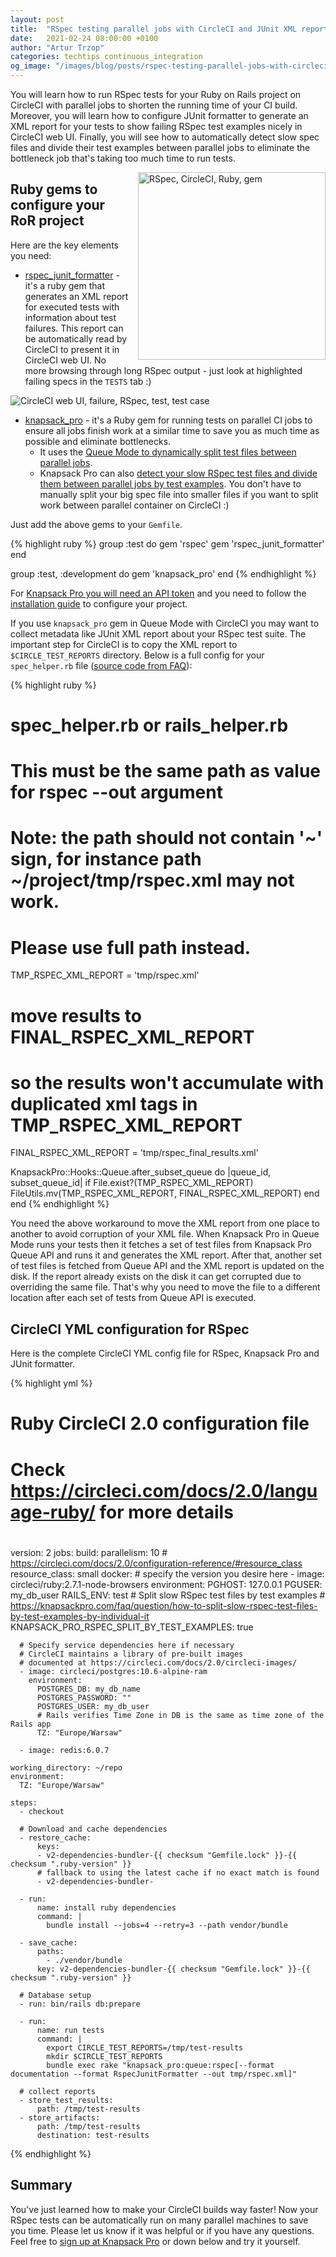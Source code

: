 ```yaml
---
layout: post
title:  "RSpec testing parallel jobs with CircleCI and JUnit XML report"
date:   2021-02-24 08:00:00 +0100
author: "Artur Trzop"
categories: techtips continuous_integration
og_image: "/images/blog/posts/rspec-testing-parallel-jobs-with-circleci-and-junit-xml-report/rspec_circleci.jpeg"
---
```


You will learn how to run RSpec tests for your Ruby on Rails project on CircleCI with parallel jobs to shorten the running time of your CI build. Moreover, you will learn how to configure JUnit formatter to generate an XML report for your tests to show failing RSpec test examples nicely in CircleCI web UI. Finally, you will see how to automatically detect slow spec files and divide their test examples between parallel jobs to eliminate the bottleneck job that's taking too much time to run tests.

<img src="/images/blog/posts/rspec-testing-parallel-jobs-with-circleci-and-junit-xml-report/rspec_circleci.jpeg" style="width:300px;margin-left: 15px;float:right;" alt="RSpec, CircleCI, Ruby, gem" />

## Ruby gems to configure your RoR project

Here are the key elements you need:

* [rspec_junit_formatter](https://github.com/sj26/rspec_junit_formatter) - it's a ruby gem that generates an XML report for executed tests with information about test failures. This report can be automatically read by CircleCI to present it in CircleCI web UI. No more browsing through long RSpec output - just look at highlighted failing specs in the `TESTS` tab :)

<img src="/images/blog/posts/rspec-testing-parallel-jobs-with-circleci-and-junit-xml-report/circleci_web_ui_failed_test.png" alt="CircleCI web UI, failure, RSpec, test, test case" />

* [knapsack_pro](https://knapsackpro.com/?utm_source=docs_knapsackpro&utm_medium=blog_post&utm_campaign=rspec-testing-parallel-jobs-with-circleci-and-junit-xml-report) - it's a Ruby gem for running tests on parallel CI jobs to ensure all jobs finish work at a similar time to save you as much time as possible and eliminate bottlenecks.
  * It uses the [Queue Mode to dynamically split test files between parallel jobs](/2020/how-to-speed-up-ruby-and-javascript-tests-with-ci-parallelisation).
  * Knapsack Pro can also [detect your slow RSpec test files and divide them between parallel jobs by test examples](https://knapsackpro.com/faq/question/how-to-split-slow-rspec-test-files-by-test-examples-by-individual-it?utm_source=docs_knapsackpro&utm_medium=blog_post&utm_campaign=rspec-testing-parallel-jobs-with-circleci-and-junit-xml-report). You don't have to manually split your big spec file into smaller files if you want to split work between parallel container on CircleCI :)

Just add the above gems to your `Gemfile`.

{% highlight ruby %}
group :test do
  gem 'rspec'
  gem 'rspec_junit_formatter'
end

group :test, :development do
  gem 'knapsack_pro'
end
{% endhighlight %}

For [Knapsack Pro you will need an API token](https://knapsackpro.com/?utm_source=docs_knapsackpro&utm_medium=blog_post&utm_campaign=rspec-testing-parallel-jobs-with-circleci-and-junit-xml-report) and you need to follow the [installation guide](/knapsack_pro-ruby/guide/) to configure your project.

If you use `knapsack_pro` gem in Queue Mode with CircleCI you may want to collect metadata like JUnit XML report about your RSpec test suite.
The important step for CircleCI is to copy the XML report to `$CIRCLE_TEST_REPORTS` directory. Below is a full config for your `spec_helper.rb` file ([source code from FAQ](https://knapsackpro.com/faq/question/how-to-use-junit-formatter?utm_source=docs_knapsackpro&utm_medium=blog_post&utm_campaign=rspec-testing-parallel-jobs-with-circleci-and-junit-xml-report#how-to-use-junit-formatter-with-knapsack_pro-queue-mode)):

{% highlight ruby %}
# spec_helper.rb or rails_helper.rb

# This must be the same path as value for rspec --out argument
# Note: the path should not contain '~' sign, for instance path ~/project/tmp/rspec.xml may not work.
# Please use full path instead.
TMP_RSPEC_XML_REPORT = 'tmp/rspec.xml'
# move results to FINAL_RSPEC_XML_REPORT
# so the results won't accumulate with duplicated xml tags in TMP_RSPEC_XML_REPORT
FINAL_RSPEC_XML_REPORT = 'tmp/rspec_final_results.xml'

KnapsackPro::Hooks::Queue.after_subset_queue do |queue_id, subset_queue_id|
  if File.exist?(TMP_RSPEC_XML_REPORT)
    FileUtils.mv(TMP_RSPEC_XML_REPORT, FINAL_RSPEC_XML_REPORT)
  end
end
{% endhighlight %}

You need the above workaround to move the XML report from one place to another to avoid corruption of your XML file. When Knapsack Pro in Queue Mode runs your tests then it fetches a set of test files from Knapsack Pro Queue API and runs it and generates the XML report. After that, another set of test files is fetched from Queue API and the XML report is updated on the disk. If the report already exists on the disk it can get corrupted due to overriding the same file. That's why you need to move the file to a different location after each set of tests from Queue API is executed.

## CircleCI YML configuration for RSpec

Here is the complete CircleCI YML config file for RSpec, Knapsack Pro and JUnit formatter.

{% highlight yml %}
# Ruby CircleCI 2.0 configuration file
#
# Check https://circleci.com/docs/2.0/language-ruby/ for more details
#
version: 2
jobs:
  build:
    parallelism: 10
    # https://circleci.com/docs/2.0/configuration-reference/#resource_class
    resource_class: small
    docker:
      # specify the version you desire here
      - image: circleci/ruby:2.7.1-node-browsers
        environment:
          PGHOST: 127.0.0.1
          PGUSER: my_db_user
          RAILS_ENV: test
          # Split slow RSpec test files by test examples
          # https://knapsackpro.com/faq/question/how-to-split-slow-rspec-test-files-by-test-examples-by-individual-it
          KNAPSACK_PRO_RSPEC_SPLIT_BY_TEST_EXAMPLES: true

      # Specify service dependencies here if necessary
      # CircleCI maintains a library of pre-built images
      # documented at https://circleci.com/docs/2.0/circleci-images/
      - image: circleci/postgres:10.6-alpine-ram
        environment:
          POSTGRES_DB: my_db_name
          POSTGRES_PASSWORD: ""
          POSTGRES_USER: my_db_user
          # Rails verifies Time Zone in DB is the same as time zone of the Rails app
          TZ: "Europe/Warsaw"

      - image: redis:6.0.7

    working_directory: ~/repo
    environment:
      TZ: "Europe/Warsaw"

    steps:
      - checkout

      # Download and cache dependencies
      - restore_cache:
          keys:
          - v2-dependencies-bundler-{{ checksum "Gemfile.lock" }}-{{ checksum ".ruby-version" }}
          # fallback to using the latest cache if no exact match is found
          - v2-dependencies-bundler-

      - run:
          name: install ruby dependencies
          command: |
            bundle install --jobs=4 --retry=3 --path vendor/bundle

      - save_cache:
          paths:
            - ./vendor/bundle
          key: v2-dependencies-bundler-{{ checksum "Gemfile.lock" }}-{{ checksum ".ruby-version" }}

      # Database setup
      - run: bin/rails db:prepare

      - run:
          name: run tests
          command: |
            export CIRCLE_TEST_REPORTS=/tmp/test-results
            mkdir $CIRCLE_TEST_REPORTS
            bundle exec rake "knapsack_pro:queue:rspec[--format documentation --format RspecJunitFormatter --out tmp/rspec.xml]"

      # collect reports
      - store_test_results:
          path: /tmp/test-results
      - store_artifacts:
          path: /tmp/test-results
          destination: test-results
{% endhighlight %}

## Summary

You've just learned how to make your CircleCI builds way faster! Now your RSpec tests can be automatically run on many parallel machines to save you time. Please let us know if it was helpful or if you have any questions. Feel free to [sign up at Knapsack Pro](https://knapsackpro.com/?utm_source=docs_knapsackpro&utm_medium=blog_post&utm_campaign=rspec-testing-parallel-jobs-with-circleci-and-junit-xml-report) or down below and try it yourself. 
